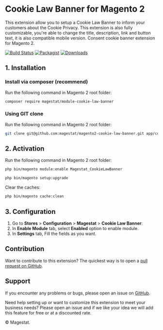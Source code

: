 # Cookie Law Banner for Magento 2

This extension allow you to setup a Cookie Law Banner to inform your customers about the Cookie Privacy. This extension is also fully customizable, you're able to change the title, description, link and button text, it is also compatible mobile version. Consent cookie banner extension for Magento 2.

[![Build Status](https://travis-ci.org/magestat/magento2-cookie-law-banner.svg?branch=develop)](https://travis-ci.org/magestat/magento2-cookie-law-banner) [![Packagist](https://img.shields.io/packagist/v/magestat/module-cookie-law-banner.svg)](https://packagist.org/packages/magestat/module-cookie-law-banner) [![Downloads](https://img.shields.io/packagist/dt/magestat/module-cookie-law-banner.svg)](https://packagist.org/packages/magestat/module-cookie-law-banner)

## 1. Installation

### Install via composer (recommend)

Run the following command in Magento 2 root folder:
```sh
composer require magestat/module-cookie-law-banner
```

### Using GIT clone

Run the following command in Magento 2 root folder:
```sh
git clone git@github.com:magestat/magento2-cookie-law-banner.git app/code/Magestat/CookieLawBanner
```

## 2. Activation

Run the following command in Magento 2 root folder:
```sh
php bin/magento module:enable Magestat_CookieLawBanner
```
```sh
php bin/magento setup:upgrade
```

Clear the caches:
```sh
php bin/magento cache:clean
```

## 3. Configuration

1. Go to **Stores** > **Configuration** > **Magestat** > **Cookie Law Banner**:
2. In **Enable Module** tab, select **Enabled** option to enable module.
3. In **Settings** tab, Fill the fields as you want.

## Contribution

Want to contribute to this extension? The quickest way is to open a [pull request on GitHub](https://help.github.com/articles/using-pull-requests).

## Support

If you encounter any problems or bugs, please open an issue on [GitHub](https://github.com/magestat/magento2-cookie-law-banner/issues).

Need help setting up or want to customize this extension to meet your business needs? Please open an issue and if we like your idea we will add this feature for free or at a discounted rate.

© Magestat.
